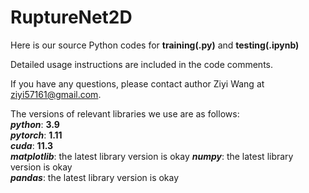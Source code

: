 # RuptureNet2D
Here is our source Python codes for <strong>training(.py)</strong> and <strong>testing(.ipynb)</strong>

Detailed usage instructions are included in the code comments.

If you have any questions, please contact author Ziyi Wang at ziyi57161@gmail.com.

The versions of relevant libraries we use are as follows:<br>
***python***: <strong>3.9</strong><br>
***pytorch***: <strong>1.11</strong><br>
***cuda***: <strong>11.3</strong><br>
***matplotlib***: the latest library version is okay
***numpy***: the latest library version is okay<br>
***pandas***: the latest library version is okay
